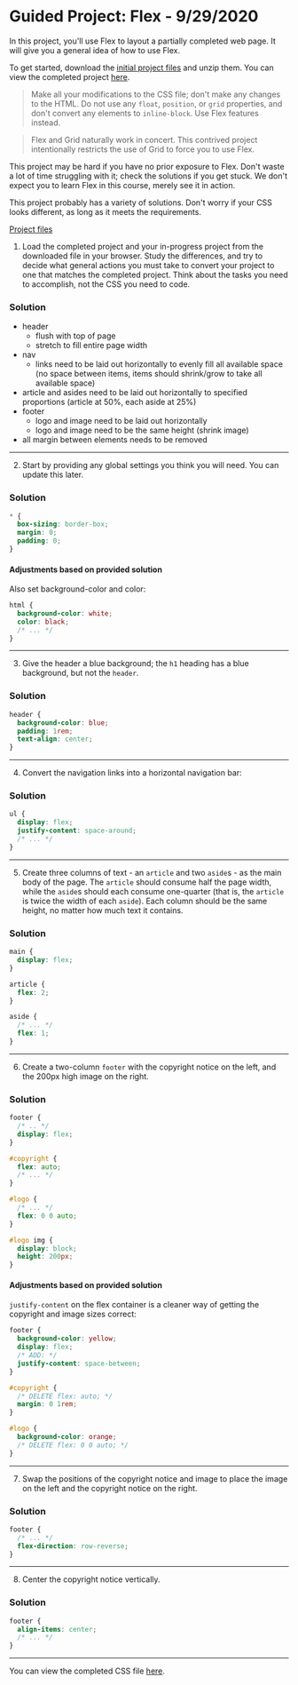 
# Guided Project: Flex - 9/29/2020

In this project, you'll use Flex to layout a partially completed web page. It will give you a general idea of how to use Flex.

To get started, download the [initial project files](https://d3jtzah944tvom.cloudfront.net/202/projects/lesson_6/flex.zip) and unzip them. You can view the completed project [here](https://d3jtzah944tvom.cloudfront.net/202/projects/lesson_6/flex/final/flex.html).

> Make all your modifications to the CSS file; don't make any changes to the HTML. Do not use any `float`, `position`, or `grid` properties, and don't convert any elements to `inline-block`. Use Flex features instead.

> Flex and Grid naturally work in concert. This contrived project intentionally restricts the use of Grid to force you to use Flex.

This project may be hard if you have no prior exposure to Flex. Don't waste a lot of time struggling with it; check the solutions if you get stuck. We don't expect you to learn Flex in this course, merely see it in action.

This project probably has a variety of solutions. Don't worry if your CSS looks different, as long as it meets the requirements.

[Project files](flex/)

1. Load the completed project and your in-progress project from the downloaded file in your browser. Study the differences, and try to decide what general actions you must take to convert your project to one that matches the completed project. Think about the tasks you need to accomplish, not the CSS you need to code.

### Solution

* header
  * flush with top of page
  * stretch to fill entire page width
* nav
  * links need to be laid out horizontally to evenly fill all available space (no space between items, items should shrink/grow to take all available space)
* article and asides need to be laid out horizontally to specified proportions (article at 50%, each aside at 25%)
* footer
  * logo and image need to be laid out horizontally
  * logo and image need to be the same height (shrink image)
* all margin between elements needs to be removed

---

2. Start by providing any global settings you think you will need. You can update this later.

### Solution

```css
* {
  box-sizing: border-box;
  margin: 0;
  padding: 0;
}
```

#### Adjustments based on provided solution

Also set background-color and color:

```css
html {
  background-color: white;
  color: black;
  /* ... */
}
```

---

3. Give the header a blue background; the `h1` heading has a blue background, but not the `header`.

### Solution

```css
header {
  background-color: blue;
  padding: 1rem;
  text-align: center;
}
```

---

4. Convert the navigation links into a horizontal navigation bar:

### Solution

```css
ul {
  display: flex;
  justify-content: space-around;
  /* ... */
}
```

---

5. Create three columns of text - an `article` and two `aside`s - as the main body of the page. The `article` should consume half the page width, while the `aside`s should each consume one-quarter (that is, the `article` is twice the width of each `aside`). Each column should be the same height, no matter how much text it contains.

### Solution

```css
main {
  display: flex;
}

article {
  flex: 2;
}

aside {
  /* ... */
  flex: 1;
}
```

---

6. Create a two-column `footer` with the copyright notice on the left, and the 200px high image on the right.

### Solution

```css
footer {
  /* .. */
  display: flex;
}

#copyright {
  flex: auto;
  /* ... */
}

#logo {
  /* ... */
  flex: 0 0 auto;
}

#logo img {
  display: block;
  height: 200px;
}
```

#### Adjustments based on provided solution

`justify-content` on the flex container is a cleaner way of getting the copyright and image sizes correct:

```css
footer {
  background-color: yellow;
  display: flex;
  /* ADD: */
  justify-content: space-between;
}

#copyright {
  /* DELETE flex: auto; */
  margin: 0 1rem;
}

#logo {
  background-color: orange;
  /* DELETE flex: 0 0 auto; */
}
```

---

7. Swap the positions of the copyright notice and image to place the image on the left and the copyright notice on the right.

### Solution

```css
footer {
  /* ... */
  flex-direction: row-reverse;
}
```

---

8. Center the copyright notice vertically.

### Solution

```css
footer {
  align-items: center;
  /* ... */
}
```

---

You can view the completed CSS file [here](https://d3jtzah944tvom.cloudfront.net/202/projects/lesson_6/flex/final/flex.css).
